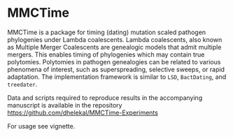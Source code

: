 # MMCTime

MMCTime is a package for timing (dating) mutation scaled pathogen phylogenies under Lambda coalescents.
Lambda coalescents, also known as Multiple Merger Coalescents are genealogic models that admit multiple mergers. This enables timing of phylogenies which may contain true polytomies. Polytomies in pathogen genealogies can be related to various phenomena of interest, such as superspreading, selective sweeps, or rapid adaptation.
The implementation framework is similar to `LSD`, `BactDating`, and `treedater`.

Data and scripts required to reproduce results in the accompanying manuscript is available in the repository https://github.com/dhelekal/MMCTime-Experiments

For usage see vignette.
